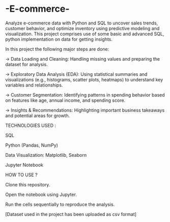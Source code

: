 # -E-commerce-
Analyze e-commerce data with Python and SQL to uncover sales trends, customer behavior, and optimize inventory using predictive modeling and visualization.
This project comprises use of some basic and advanced SQL, python implementation on data for getting insights.

In this project the following major steps are done:

-> Data Loading and Cleaning: Handling missing values and preparing the dataset for analysis.

-> Exploratory Data Analysis (EDA): Using statistical summaries and visualizations (e.g., histograms, scatter plots, heatmaps) to understand key variables and relationships.

-> Customer Segmentation: Identifying patterns in spending behavior based on features like age, annual income, and spending score.

-> Insights & Recommendations: Highlighting important business takeaways and potential areas for growth.

TECHNOLOGIES USED :

SQL

Python (Pandas, NumPy)

Data Visualization: Matplotlib, Seaborn

Jupyter Notebook

HOW TO USE ?

Clone this repository.

Open the notebook using Jupyter.

Run the cells sequentially to reproduce the analysis.

[Dataset used in the project has been uploaded as csv format]
